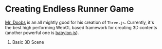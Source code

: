 # Creating Endless Runner Game

[Mr. Doobs](https://github.com/mrdoob) is an all mightly good for his creation of `Three.js`.
Currently, it's the best high performing WebGL based framework for creating 3D contents (another powerful one is [babylon.js](https://www.babylonjs.com/)).

1. Basic 3D Scene


